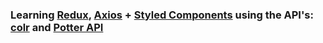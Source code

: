 ### Learning [Redux](https://redux.js.org/), [Axios](https://www.npmjs.com/package/axios) + [Styled Components](https://styled-components.com/) using the API's: [colr](http://www.colr.org/api.html) and [Potter API](https://www.potterapi.com/)
